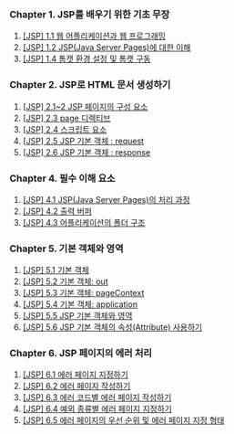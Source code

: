 ### Chapter 1. JSP를 배우기 위한 기초 무장

1. [\[JSP\] 1.1 웹 어플리케이션과 웹 프로그래밍](https://yonghwankim-dev.tistory.com/273)
2. [\[JSP\] 1.2 JSP(Java Server Pages)에 대한 이해](https://yonghwankim-dev.tistory.com/274)
3. [\[JSP\] 1.4 톰캣 환경 설정 및 톰캣 구동](https://yonghwankim-dev.tistory.com/275)

### Chapter 2. JSP로 HTML 문서 생성하기

1. [\[JSP\] 2.1~2 JSP 페이지의 구성 요소](https://yonghwankim-dev.tistory.com/276)
2. [\[JSP\] 2.3 page 디렉티브](https://yonghwankim-dev.tistory.com/277)
3. [\[JSP\] 2.4 스크립트 요소](https://yonghwankim-dev.tistory.com/278)
4. [\[JSP\] 2.5 JSP 기본 객체 : request](https://yonghwankim-dev.tistory.com/279)
5. [\[JSP\] 2.6 JSP 기본 객체 : response](https://yonghwankim-dev.tistory.com/280)

### Chapter 4. 필수 이해 요소

1. [\[JSP\] 4.1 JSP(Java Server Pages)의 처리 과정](https://yonghwankim-dev.tistory.com/281)
2. [\[JSP\] 4.2 출력 버퍼](https://yonghwankim-dev.tistory.com/282)
3. [\[JSP\] 4.3 어플리케이션의 폴더 구조](https://yonghwankim-dev.tistory.com/283)

### Chapter 5. 기본 객체와 영역

1. [\[JSP\] 5.1 기본 객체](https://yonghwankim-dev.tistory.com/284)
2. [\[JSP\] 5.2 기본 객체: out](https://yonghwankim-dev.tistory.com/285)
3. [\[JSP\] 5.3 기본 객체: pageContext](https://yonghwankim-dev.tistory.com/286)
4. [\[JSP\] 5.4 기본 객체: application](https://yonghwankim-dev.tistory.com/287)
5. [\[JSP\] 5.5 JSP 기본 객체와 영역](https://yonghwankim-dev.tistory.com/288)
6. [\[JSP\] 5.6 JSP 기본 객체의 속성(Attribute) 사용하기](https://yonghwankim-dev.tistory.com/289)

### Chapter 6. JSP 페이지의 에러 처리

1. [\[JSP\] 6.1 에러 페이지 지정하기](https://yonghwankim-dev.tistory.com/290)
2. [\[JSP\] 6.2 에러 페이지 작성하기](https://yonghwankim-dev.tistory.com/291)
3. [\[JSP\] 6.3 에러 코드별 에러 페이지 작성하기](https://yonghwankim-dev.tistory.com/292)
4. [\[JSP\] 6.4 예외 종류별 에러 페이지 지정하기](https://yonghwankim-dev.tistory.com/293)
5. [\[JSP\] 6.5 에러 페이지의 우선 순위 및 에러 페이지 지정 형태](https://yonghwankim-dev.tistory.com/294)

















